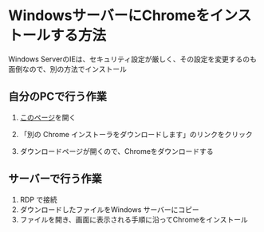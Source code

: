 # WindowsサーバーにChromeをインストールする方法

Windows ServerのIEは、セキュリティ設定が厳しく、その設定を変更するのも面倒なので、別の方法でインストール

## 自分のPCで行う作業

1. [このページ](https://support.google.com/chrome/answer/95346?visit_id=637115530844999169-1495418766&hl=ja&rd=1#install_win_offline)を開く

2. 「別の Chrome インストーラをダウンロードします」のリンクをクリック

3. ダウンロードページが開くので、Chromeをダウンロードする

## サーバーで行う作業

1. RDP で接続
2. ダウンロードしたファイルをWindows サーバーにコピー
3. ファイルを開き、画面に表示される手順に沿ってChromeをインストール


